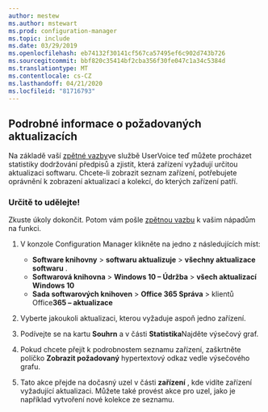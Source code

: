 ```yaml
---
author: mestew
ms.author: mstewart
ms.prod: configuration-manager
ms.topic: include
ms.date: 03/29/2019
ms.openlocfilehash: eb74132f30141cf567ca57495ef6c902d743b726
ms.sourcegitcommit: bbf820c35414bf2cba356f30fe047c1a34c5384d
ms.translationtype: MT
ms.contentlocale: cs-CZ
ms.lasthandoff: 04/21/2020
ms.locfileid: "81716793"
---
```

## <a name="drill-through-required-updates"></a><a name="bkmk_req-updates"></a>Podrobné informace o požadovaných aktualizacích

<!--4224414-->

Na základě vaší [zpětné vazby](https://configurationmanager.uservoice.com/forums/300492-ideas/suggestions/19765630-show-machines-within-console-that-require-updates)ve službě UserVoice teď můžete procházet statistiky dodržování předpisů a zjistit, která zařízení vyžadují určitou aktualizaci softwaru. Chcete-li zobrazit seznam zařízení, potřebujete oprávnění k zobrazení aktualizací a kolekcí, do kterých zařízení patří.  

### <a name="try-it-out"></a>Určitě to udělejte!

Zkuste úkoly dokončit. Potom vám pošle [zpětnou vazbu](../../../../understand/find-help.md#product-feedback) k vašim nápadům na funkci.

1. V konzole Configuration Manager klikněte na jedno z následujících míst:

   - **Software knihovny** > **softwaru aktualizuje** > **všechny aktualizace softwaru** .
   - **Softwarová knihovna** > **Windows 10 – Údržba** > **všech aktualizací Windows 10**
   - **Sada softwarových knihoven** > **Office 365 Správa** > klientů Office**365 – aktualizace**

1. Vyberte jakoukoli aktualizaci, kterou vyžaduje aspoň jedno zařízení.
1. Podívejte se na kartu **Souhrn** a v části **Statistika**Najděte výsečový graf.
1. Pokud chcete přejít k podrobnostem seznamu zařízení, zaškrtněte políčko **Zobrazit požadovaný** hypertextový odkaz vedle výsečového grafu.
1. Tato akce přejde na dočasný uzel v části **zařízení** , kde vidíte zařízení vyžadující aktualizaci. Můžete také provést akce pro uzel, jako je například vytvoření nové kolekce ze seznamu.

